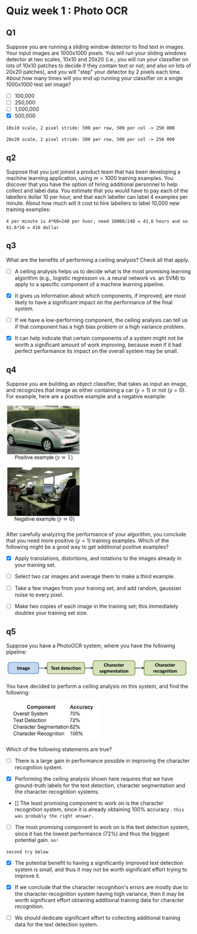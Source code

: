 # Quiz week 1 : Photo OCR

## Q1

Suppose you are running a sliding window detector to find text in images. Your input images are 1000x1000 pixels. You will run your sliding windows detector at two scales, 10x10 and 20x20 (i.e., you will run your classifier on lots of 10x10 patches to decide if they contain text or not; and also on lots of 20x20 patches), and you will "step" your detector by 2 pixels each time. About how many times will you end up running your classifier on a single 1000x1000 test set image?

* [ ] 100,000
* [ ] 250,000
* [ ] 1,000,000
* [x] 500,000

`10x10 scale, 2 pixel stride: 500 per row, 500 per col -> 250 000` 

`20x20 scale, 2 pixel stride: 500 per row, 500 per col -> 250 000`

## q2

Suppose that you just joined a product team that has been developing a machine learning application, using $m=1000$ training examples. You discover that you have the option of hiring additional personnel to help collect and label data. You estimate that you would have to pay each of the labellers dollar 10 per hour, and that each labeller can label 4 examples per minute. About how much will it cost to hire labellers to label 10,000 new training examples:

`4 per minute is 4*60=240 per huor, need 10000/240 = 41.6 hours and so 41.6*10 = 416 dollar` 

## q3

What are the benefits of performing a ceiling analysis? Check all that apply.

* [ ] A ceiling analysis helps us to decide what is the most promising learning algorithm (e.g., logistic regression vs. a neural network vs. an SVM) to apply to a specific component of a machine learning pipeline.

* [x] It gives us information about which components, if improved, are most likely to have a significant impact on the performance of the final system.

* [ ] If we have a low-performing component, the ceiling analysis can tell us if that component has a high bias problem or a high variance problem.

* [x] It can help indicate that certain components of a system might not be worth a significant amount of work improving, because even if it had perfect performance its impact on the overall system may be small.

## q4

Suppose you are building an object classifier, that takes as input an image, and recognizes that image as either containing a car ($y=1$) or not ($y=0$). For example, here are a positive example and a negative example:

![quiz q4](quiz_q4.jpg)

After carefully analyzing the performance of your algorithm, you conclude that you need more positive ($y=1$) training examples. Which of the following might be a good way to get additional positive examples?

* [x] Apply translations, distortions, and rotations to the images already in your training set.

* [ ] Select two car images and average them to make a third example.

* [ ] Take a few images from your training set, and add random, gaussian noise to every pixel.

* [ ] Make two copies of each image in the training set; this immediately doubles your training set size.

## q5

Suppose you have a PhotoOCR system, where you have the following pipeline:

![pipeline](photo_ocr_pipeline.png)

You have decided to perform a ceiling analysis on this system, and find the following:

![ceil](ceiling_analysis.png)

Which of the following statements are true?

* [ ] There is a large gain in performance possible in improving the character recognition system.

* [x] Performing the ceiling analysis shown here requires that we have ground-truth labels for the text detection, character segmentation and the character recognition systems.

* [] The least promising component to work on is the character recognition system, since it is already obtaining 100% accuracy .  `this was probably the right answer.`

* [ ] The most promising component to work on is the text detection system, since it has the lowest performance (72%) and thus the biggest potential gain. `no!`

`second try below`

* [x] The potential benefit to having a significantly improved text detection system is small, and thus it may not be worth significant effort trying to improve it.

* [x] If we conclude that the character recognition's errors are mostly due to the character recognition system having high variance, then it may be worth significant effort obtaining additional training data for character recognition.

* [ ] We should dedicate significant effort to collecting additional training data for the text detection system. 